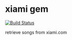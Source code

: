 # xiami gem

[![Build Status](https://travis-ci.org/forresty/xiami.svg)](https://travis-ci.org/forresty/xiami)

retrieve songs from xiami.com
